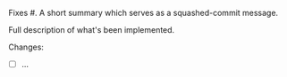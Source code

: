 Fixes #. A short summary which serves as a squashed-commit message.

Full description of what's been implemented.

Changes:
- [ ] ...
